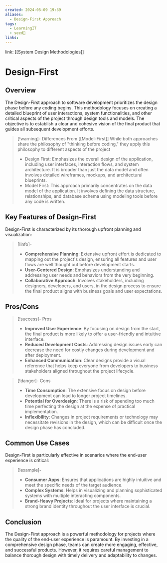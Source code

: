 ```yaml
---
created: 2024-05-09 19:39
aliases:
  - Design-First Approach
tags:
  - LearningIT
  - seed🌱
links:
---
```


link: [[System Design Methodologies]]

# Design-First

## Overview

The Design-First approach to software development prioritizes the design phase before any coding begins. This methodology focuses on creating a detailed blueprint of user interactions, system functionalities, and other critical aspects of the project through design tools and models. The objective is to establish a clear and cohesive vision of the final product that guides all subsequent development efforts.


> [!warning]- Differences From [[Model-First]]
> While both approaches share the philosophy of "thinking before coding," they apply this philosophy to different aspects of the project
> - Design First: 
> 	Emphasizes the overall design of the application, including user interfaces, interaction flows, and system architecture. It is broader than just the data model and often involves detailed wireframes, mockups, and architectural blueprints.
> - Model First:
> 	This approach primarily concentrates on the data model of the application. It involves defining the data structure, relationships, and database schema using modeling tools before any code is written.

## Key Features of Design-First

Design-First is characterized by its thorough upfront planning and visualization:

> [!info]-
> - **Comprehensive Planning**: Extensive upfront effort is dedicated to mapping out the project's design, ensuring all features and user flows are well thought out before development starts.
> - **User-Centered Design**: Emphasizes understanding and addressing user needs and behaviors from the very beginning.
> - **Collaborative Approach**: Involves stakeholders, including designers, developers, and users, in the design process to ensure the final product aligns with business goals and user expectations.

## Pros/Cons

> [!success]- Pros
> - **Improved User Experience**: By focusing on design from the start, the final product is more likely to offer a user-friendly and intuitive interface.
> - **Reduced Development Costs**: Addressing design issues early can decrease the need for costly changes during development and after deployment.
> - **Enhanced Communication**: Clear designs provide a visual reference that helps keep everyone from developers to business stakeholders aligned throughout the project lifecycle.


> [!danger]- Cons
> - **Time Consumption**: The extensive focus on design before development can lead to longer project timelines.
> - **Potential for Overdesign**: There is a risk of spending too much time perfecting the design at the expense of practical implementation.
> - **Inflexibility**: Changes in project requirements or technology may necessitate revisions in the design, which can be difficult once the design phase has concluded.

## Common Use Cases

Design-First is particularly effective in scenarios where the end-user experience is critical:

> [!example]-
> - **Consumer Apps**: Ensures that applications are highly intuitive and meet the specific needs of the target audience.
> - **Complex Systems**: Helps in visualizing and planning sophisticated systems with multiple interacting components.
> - **Brand-Heavy Projects**: Ideal for projects where maintaining a strong brand identity throughout the user interface is crucial.


## Conclusion

The Design-First approach is a powerful methodology for projects where the quality of the end-user experience is paramount. By investing in a comprehensive design phase, teams can create more engaging, effective, and successful products. However, it requires careful management to balance thorough design with timely delivery and adaptability to changes.
